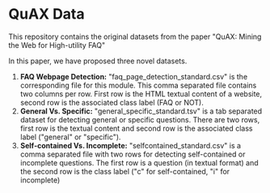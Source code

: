 # QuAX Data
This repository contains the original datasets from the paper "QuAX: Mining the Web for High-utility FAQ"

In this paper, we have proposed three novel datasets.

1. **FAQ Webpage Detection:** "faq_page_detection_standard.csv" is the corresponding file for this module. This comma separated file contains two columns per row. First row is the HTML textual content of a website, second row is the associated class label (FAQ or NOT). 
2. **General Vs. Specific:** "general_specific_standard.tsv" is a tab separated dataset for detecting general or specific questions. There are two rows, first row is the textual content and second row is the associated class label ("general" or "specific").
3. **Self-contained Vs. Incomplete:** "selfcontained_standard.csv" is a comma separated file with two rows for detecting self-contained or incomplete questions. The first row is a question (in textual format) and the second row is the class label ("c" for self-contained, "i" for incomplete)
